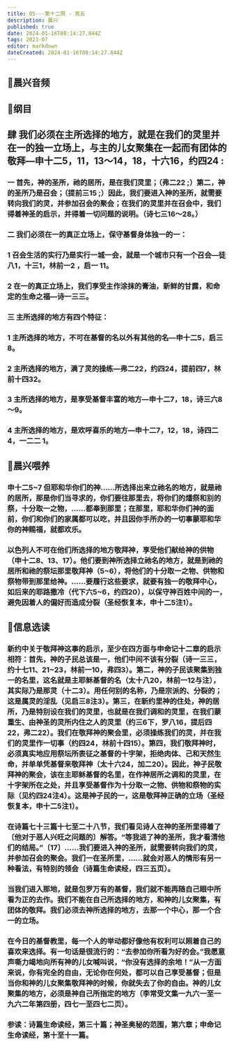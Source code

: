 ```yaml
---
title: 05---第十二周 · 周五
description: 晨兴
published: true
date: 2024-01-16T08:14:27.844Z
tags: 2023-07
editor: markdown
dateCreated: 2024-01-16T08:14:27.844Z
---
```


## 🎵晨兴音频

## 📖纲目

## 肆 我们必须在主所选择的地方，就是在我们的灵里并在一的独一立场上，与主的儿女聚集在一起而有团体的敬拜—申十二5，11，13～14，18，十六16，约四24 :

### 一 首先，神的圣所，祂的居所，是在我们灵里；（弗二22 ;）第二，神的圣所乃是召会；（提前三15 ;）因此，我们要进入神的圣所，就需要转向我们的灵，并参加召会的聚会；在我们的灵里并在召会中，我们得着神圣的启示，并得着一切问题的说明。（诗七三16～28。）

### 二 我们必须在一的真正立场上，保守基督身体独一的一：

### 1 召会生活的实行乃是实行一城一会，就是一个城市只有一个召会—徒八1，十三1，林前一2 ，启一 11。

### 2 在一的真正立场上，我们享受主作涂抹的膏油，新鲜的甘露，和命定的生命之福—诗一三三。

### 三 主所选择的地方有四个特征：

### 1 主所选择的地方，不可在基督的名以外有其他的名—申十二5，启三8。

### 2 主所选择的地方，满了灵的操练—弗二22，约四24，提前四7，林前十四32。

### 3 主所选择的地方，是享受基督丰富的地方—申十二7，18，诗三六8～9。

### 4 主所选择的地方，是欢呼喜乐的地方—申十二7，12，18，诗四二4，一二二 1。

## 📖晨兴喂养

### 申十二5~7    但耶和华你们的神……所选择出来立祂名的地方，就是祂的居所，那是你们当寻求的，你们要往那里去，将你们的燔祭和别的祭，十分取一之物，……都奉到那里；在那里，耶和华你们神的面前，你们和你们的家属都可以吃，并且因你手所办的一切事蒙耶和华你的神赐福，就都欢乐。

### 以色列人不可在他们所选择的地方敬拜神，享受他们献给神的供物（申十二8、13、17）。他们要到神所选择立祂名的地方，就是到祂的居所和祂的祭坛那里敬拜神（5~6），将他们的十分取一之物、供物和祭物带到那里给神。……要履行这些要求，就要有独一的敬拜中心，如后来的耶路撒冷（代下六5~6，约四20），以保守神百姓中间的一，避免因着人的偏好而造成分裂（圣经恢复本，申十二5注1）。

## 📖信息选读

### 新约中关于敬拜神这事的启示，至少在四方面与申命记十二章的启示相符：首先，神的子民总该是一，他们中间不该有分裂（诗一三三，约十七11、21~23，林前一10，弗四3）。第二，神的子民该聚集到独一的名里，这名就是主耶稣基督的名（太十八20，林前一12与注），其实际乃是那灵（十二3）。用任何别的名称，乃是宗派的、分裂的；这是属灵的淫乱（见启三8注3）。第三，在新约里神的住处，神的居所，乃是特别设在我们的灵里，也就是在我们调和的灵里，在我们蒙重生、由神圣的灵所内住之人的灵里（约三6下，罗八16，提后四22，弗二22）。我们在敬拜神的聚会里，必须操练我们的灵，并在我们的灵里作一切事（约四24，林前十四15）。第四，我们敬拜神时，必须真实地应用祭坛所表征之基督的十字架，拒绝肉体、己和天然生命，并单单凭基督来敬拜神（太十六24，加二20）。因此，神子民敬拜神的聚会，该在主耶稣基督的名里，在作神居所之调和的灵里，在十字架所在之处，并且享受基督作为十分取一之物、供物和祭物的实际（见约四24注4）。这是神子民的一，这是敬拜神正确的立场（圣经恢复本，申十二5注1）。

### 在诗篇七十三篇十七至二十八节，我们看见诗人在神的圣所里得着了〔他对于恶人兴旺之问题的〕解答。“等我进了神的圣所，我才看清他们的结局。”〔17〕……我们要进入神的圣所，就需要转向我们的灵，并参加召会的聚会。我们一在圣所里，……就会对恶人的情形有另一种看法，有特别的领会（诗篇生命读经，四三五页）。

### 当我们进入那地，就是包罗万有的基督，我们就不能再随自己眼中所看为正的去作。我们不能在自己所选择的地方，和神的儿女聚集，有团体的敬拜。我们必须去神所选择的地方，去那一个中心，那一个合一的立场。

### 在今日的基督教里，每一个人的举动都好像他有权利可以照着自己的喜欢来选择。有一句话是很流行的：“去参加你所看为好的会。”我愿意声嘶力竭地向所有神的儿女喊叫说，“你没有选择的余地！”从一方面来说，你有完全的自由，无论你在何处，都可以自己享受基督；但是当你和神的儿女聚集敬拜神的时候，你就失去了你的自由。神的儿女聚集的地方，必须是神自己所指定的地方（李常受文集一九六一至一九六二年第四册，四七一至四七二页）。

### 参读：诗篇生命读经，第三十篇；神圣奥秘的范围，第六章；申命记生命读经，第十至十一篇。
<!-- Google tag (gtag.js) -->
<script async src="https://www.googletagmanager.com/gtag/js?id=G-1P8709Z16T"></script>
<script>
  window.dataLayer = window.dataLayer || [];
  function gtag(){dataLayer.push(arguments);}
  gtag('js', new Date());

  gtag('config', 'G-1P8709Z16T');
</script>
